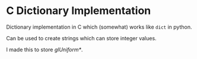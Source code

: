 # C Dictionary Implementation
Dictionary implementation in C which (somewhat) works like `dict` in python.  

Can be used to create strings which can store integer values.  

I made this to store _glUniform*_.

